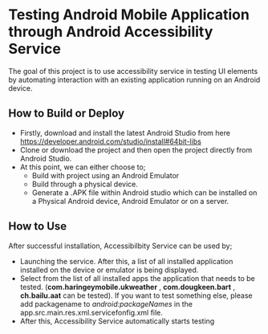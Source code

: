 # Testing Android Mobile Application through Android Accessibility Service
The goal of this project is to use accessibility service in testing UI elements by automating interaction with an existing application running on an Android device.
## How to Build or Deploy
* Firstly, download and install the latest Android Studio from here https://developer.android.com/studio/install#64bit-libs
* Clone or download the project and then open the project directly from Android Studio.
* At this point, we can either choose to;
    * Build with project using an Android Emulator
    * Build through a physical device.
    * Generate a .APK file within Android studio which can be installed on a Physical Android device, Android Emulator or on a       server.
    
## How to Use
After successful installation, Accessibilbity Service can be used by;
* Launching the service. After this, a list of all installed application installed on the device or emulator is being displayed.
* Select from the list of all installed apps the application that needs to be tested. (**com.haringeymobile.ukweather** , **com.dougkeen.bart** , **ch.bailu.aat** can be tested). If you want to test something else, please add packagename to *android:packageNames* in the app.src.main.res.xml.servicefonfig.xml file.
* After this, Accessibility Service automatically starts testing
